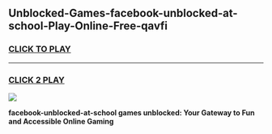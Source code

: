 
## Unblocked-Games-facebook-unblocked-at-school-Play-Online-Free-qavfi
<h3>
<a href="https://premium76.site?title=facebook-unblocked-at-school&ref=26A">CLICK TO PLAY</a></h3>
<hr>

<h3>
<a href="https://premium76.site?title=facebook-unblocked-at-school&ref=26A">CLICK 2 PLAY</a>
  
</h3>

<a href="https://premium76.site?title=facebook-unblocked-at-school&ref=26A"><img src="https://clearcache.store/games.png"></a>


**facebook-unblocked-at-school games unblocked: Your Gateway to Fun and Accessible Online Gaming**
